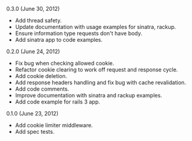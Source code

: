 0.3.0 (June 30, 2012)

* Add thread safety.
* Update documentation with usage examples for sinatra, rackup.
* Ensure information type requests don't have body.
* Add sinatra app to code examples.

0.2.0 (June 24, 2012)

* Fix bug when checking allowed cookie.
* Refactor cookie clearing to work off request and response cycle.
* Add cookie deletion.
* Add response headers handling and fix bug with cache revalidation.
* Add code comments.
* Improve documentation with sinatra and rackup examples.
* Add code example for rails 3 app.

0.1.0 (June 23, 2012)

* Add cookie limiter middleware.
* Add spec tests.
